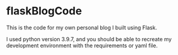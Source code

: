 # flaskBlogCode
This is the code for my own personal blog I built using Flask.

I used python version 3.9.7, and you should be able to recreate my development environment with the requirements or yaml file.
